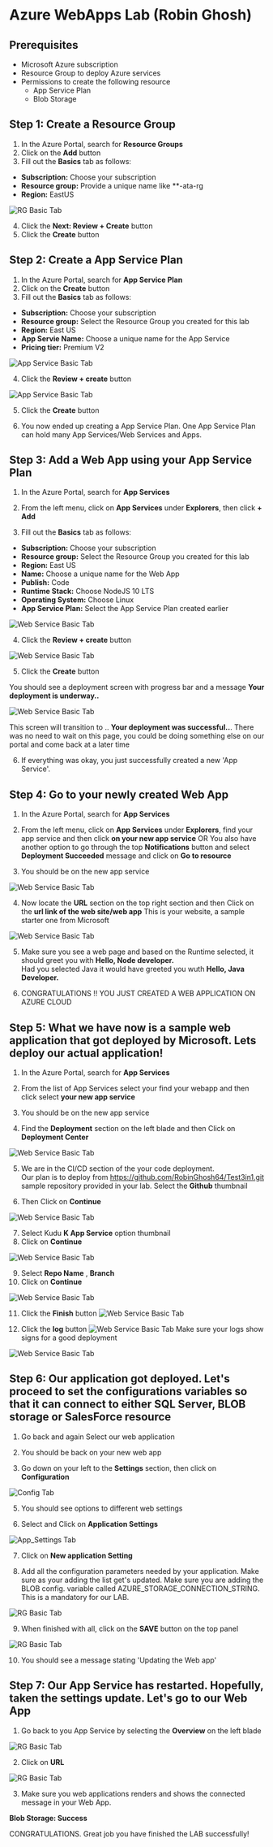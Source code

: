 # Azure WebApps Lab  (Robin Ghosh)

## Prerequisites

- Microsoft Azure subscription
- Resource Group to deploy Azure services
- Permissions to create the following resource  
    - App Service Plan
    - Blob Storage


## Step 1: Create a Resource Group
1. In the Azure Portal, search for **Resource Groups**
2. Click on the **Add** button
3. Fill out the **Basics** tab as follows:
- **Subscription:** Choose your subscription
- **Resource group:** Provide a unique name like **<initial>-ata-rg
- **Region:** EastUS

![RG Basic Tab](images/rg-basics.jpg)  

4. Click the **Next: Review + Create** button
5. Click the **Create** button

## Step 2: Create a App Service Plan
1. In the Azure Portal, search for **App Service Plan**
2. Click on the **Create** button
3. Fill out the **Basics** tab as follows:
- **Subscription:** Choose your subscription
- **Resource group:** Select the Resource Group you created for this lab
- **Region:** East US
- **App Servie Name:** Choose a unique name for the App Service
- **Pricing tier:** Premium V2

![App Service Basic Tab](images/app-service-create.JPG)

4. Click the **Review + create** button

![App Service Basic Tab](images/app-service-create-final.JPG)

5. Click the **Create** button

6. You now ended up creating a App Service Plan. One App Service Plan can hold many App Services/Web Services and Apps.


## Step 3: Add a Web App using your App Service Plan
1. In the Azure Portal, search for **App Services**
2. From the left menu, click on **App Services** under **Explorers**, then click **+ Add**

3. Fill out the **Basics** tab as follows:
- **Subscription:** Choose your subscription
- **Resource group:** Select the Resource Group you created for this lab
- **Region:** East US
- **Name:** Choose a unique name for the Web App
- **Publish:** Code
- **Runtime Stack:** Choose NodeJS 10 LTS
- **Operating System:** Choose Linux
- **App Service Plan:** Select the App Service Plan created earlier

![Web Service Basic Tab](images/webapp-create.JPG)

4. Click the **Review + create** button

![Web Service Basic Tab](images/webapp-create-final.JPG)

5. Click the **Create** button

You should see a deployment screen with progress bar and a message **Your deployment is underway..**

![Web Service Basic Tab](images/webapp-create-underway.JPG)

This screen will transition to .. **Your deployment was successful..**.  There was no need to wait on this page, you could be doing something else on our portal and come back at a later time

6. If everything was okay, you just successfully created a new 'App Service'. 

## Step 4: Go to your newly created Web App
1. In the Azure Portal, search for **App Services**
2. From the left menu, click on **App Services** under **Explorers**, find your app service and then click **on your new app service**
   OR
   You also have another option to go through the top **Notifications** button and select **Deployment Succeeded** message and click on **Go to resource**
   
3. You should be on the new app service

![Web Service Basic Tab](images/webapp-goto.JPG)

4. Now locate the **URL** section on the top right section and then Click on the **url link of the web site/web app** 
   This is your website, a sample starter one from Microsoft

![Web Service Basic Tab](images/webapp-happy.JPG)
  
   
5. Make sure you see a web page and based on the Runtime selected, it should greet you with **Hello, Node developer.** 
 </BR>Had you selected Java it would have greeted you wuth **Hello, Java Developer.**
 

 6. CONGRATULATIONS !! YOU JUST CREATED A WEB APPLICATION ON AZURE CLOUD
  
  
## Step 5: What we have now is a sample web application that got deployed by Microsoft. Lets deploy our actual application!
          
           
1. In the Azure Portal, search for **App Services**
2. From the list of App Services select your find your webapp and then click select **your new app service**
 
3. You should be on the new app service

4. Find the **Deployment** section on the left blade and then Click on  **Deployment Center**

![Web Service Basic Tab](images/app-service-deployment-center.JPG)

5. We are in the CI/CD section of the your code deployment. <BR>
   Our plan is to deploy from https://github.com/RobinGhosh64/Test3in1.git sample repository provided in your lab.
   Select the **Github** thumbnail
    
6. Then Click on **Continue** 

![Web Service Basic Tab](images/app-service-deployment-center-continue.JPG)

7. Select Kudu **K App Service** option thumbnail
8. Click on **Continue**

![Web Service Basic Tab](images/app-service-deployment-continue-kudu.JPG)

9. Select **Repo Name** , **Branch**
10. Click on **Continue**

![Web Service Basic Tab](images/app-service-deployment-pick-your-project.JPG)

11. Click the **Finish** button
![Web Service Basic Tab](images/app-service-deployment-finish.JPG)

12. Click the **log** button
![Web Service Basic Tab](images/app-service-check-deployment-logs.JPG)
Make sure your logs show signs for a good deployment

![Web Service Basic Tab](images/app-service-check-deployment-onway.JPG)


## Step 6: Our application got deployed. Let's proceed to set the configurations variables so that it can connect to either SQL Server, BLOB storage or SalesForce resource

1. Go back and again Select our web application  
3. You should be back on your new web app

4. Go down on your left to the  **Settings** section, then  click on  **Configuration**

![Config Tab](images/app-service-deployment-configuration.JPG)

5. You should see options to different web settings

6. Select and Click on **Application Settings**

![App_Settings Tab](images/app-service-add-app-settings.JPG)

7. Click on **New application Setting**

8. Add all the configuration parameters needed by your application. Make sure as your adding the list get's updated.
   Make sure you are adding the BLOB config. variable called AZURE_STORAGE_CONNECTION_STRING. This is a mandatory for our LAB.
    
![RG Basic Tab](images/app-service-add-app-settings-1.JPG)

9. When finished with all, click on the **SAVE** button on the top panel

![RG Basic Tab](images/app-service-add-app-settings-end.JPG)

10. You should see a message stating 'Updating the Web app'

## Step 7: Our App Service has restarted. Hopefully, taken the settings update. Let's go to our Web App

1. Go back to you App Service by selecting the **Overview** on the left blade

![RG Basic Tab](images/app-service-overview.JPG)

2. Click on **URL**

![RG Basic Tab](images/app-service-happy.JPG)

3. Make sure you web applications renders and shows the connected message in your Web App.

**Blob Storage: Success**

  CONGRATULATIONS. Great job you have finished the LAB successfully!



